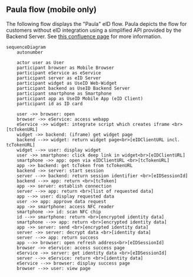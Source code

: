 ## Paula flow (mobile only)

The following flow displays the "Paula" eID flow. Paula depicts the flow for customers without eID integration using a simplified API provided by the Backend Server. 
See [this confluence page](https://digitalservicebund.atlassian.net/wiki/spaces/UseID/pages/438829109/Components+and+Flows) for more information.

```mermaid
sequenceDiagram
    autonumber
    
    actor user as User
    participant browser as Mobile Browser
    participant eService as eService
    participant server as eID Server
    participant widget as UseID Web-Widget
    participant backend as UseID Backend Server
    participant smartphone as Smartphone
    participant app as UseID Mobile App (eID Client)
    participant id as ID card
    
    user ->> browser: open
    browser ->> eService: access webapp
    eService ->> widget: integrate script which creates iframe <br>[tcTokenURL]
    widget ->> backend: (iframe) get widget page
    backend -->> widget: return widget page<br>[eIDClientURL incl. tcTokenURL]
    widget -->> user: display widget
    user ->> smartphone: click deep link in widget<br>[eIDClientURL]
    smartphone ->> app: open via eIDClientURL <br>[tcTokenURL]
    app ->> backend: get tcToken from tcTokenURL
    backend ->> server: start session
    server -->> backend: return session identifier <br>[eIDSessionId]
    backend -->> app: return <br>[tcToken]
    app ->> server: establish connection
    server -->> app: return <br>[list of requested data]
    app -->> user: display requested data
    user ->> app: approve data request
    app ->> smartphone: access NFC reader
    smartphone ->> id: scan NFC chip
    id -->> smartphone: return <br>[encrypted identity data]
    smartphone -->> app: return <br>[encrypted identity data]
    app ->> server: send <br>[encrypted identity data]
    server ->> server: decrypt data <br>[identity data] 
    server -->> app: return success
    app -->> browser: open refresh address<br>[eIDSessionId]
    browser ->> eService: access success page
    eService ->> server: get identity data <br>[eIDSessionId]
    server -->> eService: return <br>[identity data]
    eService -->> browser: display success page
    browser -->> user: view page
```
